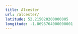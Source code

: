 ```yaml
---
title: Alcester
url: /alcester/
latitude: 52.215020200000005
longitude: -1.8695764000000001
---
```

